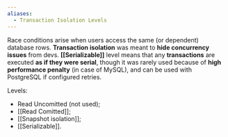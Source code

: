 ```yaml
---
aliases:
  - Transaction Isolation Levels
---
```

Race conditions arise when users access the same (or dependent) database rows. 
**Transaction isolation** was meant to **hide concurrency issues** from devs. 
**[[Serializable]]** level means that any **transactions** are executed **as if they were serial**, though it was rarely used because of 
**high performance penalty** (in case of MySQL), and can be used with PostgreSQL if configured retries.

Levels:
- Read Uncomitted (not used);
- [[Read Comitted]];
- [[Snapshot isolation]];
- [[Serializable]].
